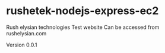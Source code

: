 # rushetek-nodejs-express-ec2
Rush elysian technologies Test website
Can be accessed from rushelysian.com

Version 0.0.1




